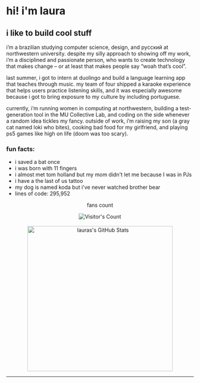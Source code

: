 # hi! i'm laura

## i like to build cool stuff

i’m a brazilian studying computer science, design, and русский at northwestern university. despite my silly approach to showing off my work, i’m a disciplined and passionate person, who wants to create technology that makes change – or at least that makes people say “woah that’s cool”.

last summer, i got to intern at duolingo and build a language learning app that teaches through music. my team of four shipped a karaoke experience that helps users practice listening skills, and it was especially awesome because i got to bring exposure to my culture by including portuguese. 

currently, i’m running women in computing at northwestern, building a test-generation tool in the MU Collective Lab, and coding on the side whenever a random idea tickles my fancy. outside of work, i’m raising my son (a gray cat named loki who bites), cooking bad food for my girlfriend, and playing ps5 games like high on life (doom was too scary).

### fun facts:
- i saved a bat once
- i was born with 11 fingers
- i almost met tom holland but my mom didn't let me because I was in PJs
- i have a the last of us tattoo
- my dog is named koda but i've never watched brother bear
- lines of code: 295,952

<div align="center"> 
  <p>fans count</p>
  <img src="https://profile-counter.glitch.me/laurasfelix/count.svg" alt="Visitor's Count" />
</div>

<br>

<div align=center>
  <img width=390 src="https://github-readme-stats.vercel.app/api?username=laurasfelix&theme=transparent&count_private=true&show_icons=true&rank_icon=github&locale=en" alt="lauras's GitHub Stats" />
</div>

<hr>
<!--
**laurasfelix/laurasfelix** is a ✨ _special_ ✨ repository because its `README.md` (this file) appears on your GitHub profile.

Here are some ideas to get you started:

- 🔭 I’m currently working on ...
- 🌱 I’m currently learning ...
- 👯 I’m looking to collaborate on ...
- 🤔 I’m looking for help with ...
- 💬 Ask me about ...
- 📫 How to reach me: ...
- 😄 Pronouns: ...
- ⚡ Fun fact: ...
-->
